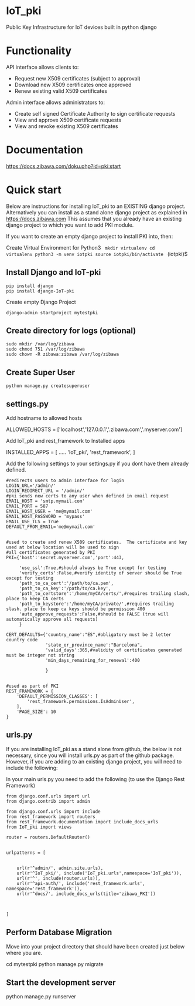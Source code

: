 # IoT_pki
Public Key Infrastructure for IoT devices built in python django

# Functionality
API interface allows clients to:

* Request new X509 certificates (subject to approval)
* Download new X509 certificates once approved
* Renew existing valid X509 certificates

Admin interface allows administrators to:

* Create self signed Certificate Authority to sign certificate requests
* View and approve X509 certificate requests
* View and revoke existing X509 certificates

# Documentation

https://docs.zibawa.com/doku.php?id=pki:start



# Quick start

Below are instructions for installing IoT_pki to an EXISTING django project.
Alternatively you can install as a stand alone django project as explained in https://docs.zibawa.com
This assumes that you already have an existing django project to which you want to add PKI module.

If you want to create an empty django project to install PKI into, then:

Create Virtual Environment for Python3
<code>
mkdir virtualenv
cd virtualenv
python3 -m venv iotpki
source iotpki/bin/activate
</code>
(iotpki)$



## Install Django and IoT-pki 

```
pip install django
pip install django-IoT-pki
```

Create empty Django Project
```
django-admin startproject mytestpki
```


## Create directory for logs (optional)

```
sudo mkdir /var/log/zibawa
sudo chmod 751 /var/log/zibawa
sudo chown -R zibawa:zibawa /var/log/zibawa
```



## Create Super User

```
python manage.py createsuperuser
```

## settings.py



Add hostname to allowed hosts

ALLOWED_HOSTS = ['localhost','127.0.0.1','.zibawa.com','.myserver.com']

Add IoT_pki and rest_framework to Installed apps

INSTALLED_APPS = [
.....
'IoT_pki',
'rest_framework',
]


Add the following settings to your settings.py if you dont have them already defined.
```
#redirects users to admin interface for login
LOGIN_URL='/admin/'
LOGIN_REDIRECT_URL = '/admin/'
#pki sends new certs to any user when defined in email request
EMAIL_HOST = 'smtp.mymail.com'
EMAIL_PORT = 587
EMAIL_HOST_USER = 'me@mymail.com'
EMAIL_HOST_PASSWORD = 'mypass'
EMAIL_USE_TLS = True
DEFAULT_FROM_EMAIL='me@mymail.com'


#used to create and renew X509 certificates.  The certificate and key used at below location will be used to sign
#all certificates generated by PKI
PKI={'host':'secret.myserver.com','port':443,
     
     'use_ssl':True,#should always be True except for testing
     'verify_certs':False,#verify identity of server should be True except for testing
     'path_to_ca_cert':'/path/to/ca.pem',
     'path_to_ca_key':'/path/to/ca.key',
     'path_to_certstore':'/home/myCA/certs/',#requires trailing slash, place to keep CA certs
     'path_to_keystore':'/home/myCA/private/',#requires trailing slash. place to keep ca keys should be permission 400
     'auto_approve_requests':False,#should be FALSE (true will automatically approve all requests)
     }

CERT_DEFAULTS={'country_name':"ES",#obligatory must be 2 letter country code 
               'state_or_province_name':"Barcelona",
               'valid_days':365,#validity of certificates generated must be integer not string
               'min_days_remaining_for_renewal':400
               
               }


#used as part of PKI
REST_FRAMEWORK = {
    'DEFAULT_PERMISSION_CLASSES': [
        'rest_framework.permissions.IsAdminUser',
    ],
    'PAGE_SIZE': 10
}
```



## urls.py

If you are installing IoT_pki as a stand alone from github, the below is not necessary, since you will install urls.py as part of the github package.  However, if you are adding to an existing django project, you will need to include the following:

In your main urls.py you need to add the following (to use the Django Rest Framework)
```
from django.conf.urls import url
from django.contrib import admin

from django.conf.urls import include
from rest_framework import routers
from rest_framework.documentation import include_docs_urls
from IoT_pki import views

router = routers.DefaultRouter()


urlpatterns = [
    
    
    url(r'^admin/', admin.site.urls),
    url(r'^IoT_pki/', include('IoT_pki.urls',namespace='IoT_pki')),
    url(r'^', include(router.urls)),
    url(r'^api-auth/', include('rest_framework.urls', namespace='rest_framework')),
    url(r'^docs/', include_docs_urls(title='zibawa_PKI'))
    
    
    
]
```


## Perform Database Migration
Move into your project directory that should have been created just below where you are.

cd mytestpki
python manage.py migrate


## Start the development server


python manage.py runserver
